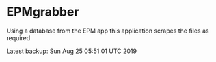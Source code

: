 # EPMgrabber
Using a database from the EPM app this application scrapes the files as required


Latest backup: Sun Aug 25 05:51:01 UTC 2019
